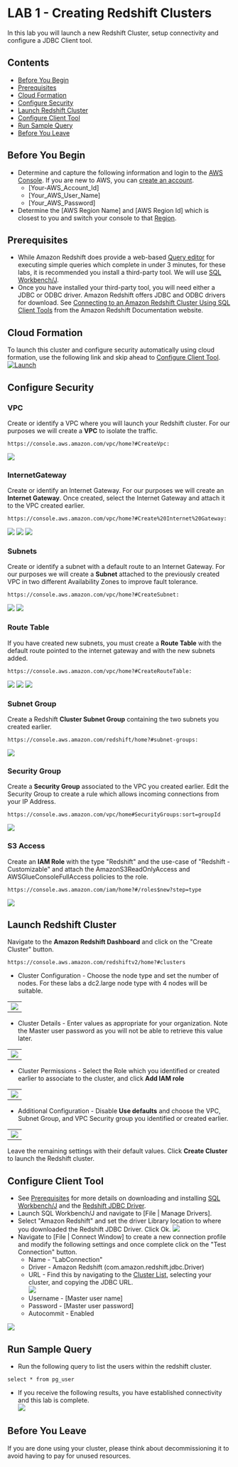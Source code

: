 # LAB 1 - Creating Redshift Clusters
In this lab you will launch a new Redshift Cluster, setup connectivity and configure a JDBC Client tool.

## Contents
* [Before You Begin](#before-you-begin)
* [Prerequisites](#prerequisites)
* [Cloud Formation](#cloud-formation)
* [Configure Security](#configure-security)
* [Launch Redshift Cluster ](#launch-redshift-cluster)
* [Configure Client Tool](#configure-client-tool)
* [Run Sample Query](#run-sample-query)
* [Before You Leave](#before-you-leave)

## Before You Begin
* Determine and capture the following information and login to the [AWS Console](https://console.aws.amazon.com/). If you are new to AWS, you can [create an account](https://portal.aws.amazon.com/billing/signup).
  * [Your-AWS_Account_Id]
  * [Your_AWS_User_Name]
  * [Your_AWS_Password]
* Determine the [AWS Region Name] and [AWS Region Id] which is closest to you and switch your console to that [Region](https://docs.aws.amazon.com/AmazonRDS/latest/UserGuide/Concepts.RegionsAndAvailabilityZones.html).  

## Prerequisites
* While Amazon Redshift does provide a web-based [Query editor](https://console.aws.amazon.com/redshift/home?#query:) for executing simple queries which complete in under 3 minutes, for these labs, it is recommended you install a third-party tool.  We will use [SQL Workbench/J](http://www.sql-workbench.net).
* Once you have installed your third-party tool, you will need either a JDBC or ODBC driver.  Amazon Redshift offers JDBC and ODBC drivers for download. See [Connecting to an Amazon Redshift Cluster Using SQL Client Tools](https://docs.aws.amazon.com/redshift/latest/mgmt/connecting-to-cluster.html) from the Amazon Redshift Documentation website.

## Cloud Formation
To launch this cluster and configure security automatically using cloud formation, use the following link and skip ahead to [Configure Client Tool](#configure-client-tool).  
[![Launch](../images/cloudformation-launch-stack.png)](https://console.aws.amazon.com/cloudformation/home?#/stacks/new?stackName=ImmersionLab1&templateURL=https://s3-us-west-2.amazonaws.com/redshift-immersionday-labs/lab1.yaml)

## Configure Security
### VPC
Create or identify a VPC where you will launch your Redshift cluster.  For our purposes we will create a **VPC** to isolate the traffic.
```
https://console.aws.amazon.com/vpc/home?#CreateVpc:
```
![](../images/VPC.png)
### InternetGateway
Create or identify an Internet Gateway.  For our purposes we will create an **Internet Gateway**. Once created, select the Internet Gateway and attach it to the VPC created earlier.  
```
https://console.aws.amazon.com/vpc/home?#Create%20Internet%20Gateway:
```
![](../images/InternetGateway.png)
![](../images/InternetGatewayAttach1.png)
![](../images/InternetGatewayAttach2.png)
### Subnets
Create or identify a subnet with a default route to an Internet Gateway.  For our purposes we will create a **Subnet** attached to the previously created VPC in two different Availability Zones to improve fault tolerance.
```
https://console.aws.amazon.com/vpc/home?#CreateSubnet:
```
![](../images/Subnet1.png)
![](../images/Subnet2.png)
### Route Table
If you have created new subnets, you must create a **Route Table** with the default route pointed to the internet gateway and with the new subnets added.
```
https://console.aws.amazon.com/vpc/home?#CreateRouteTable:
```
![](../images/Route.png)
![](../images/EditRoute.png)
![](../images/EditSubnet.png)
### Subnet Group
Create a Redshift **Cluster Subnet Group** containing the two subnets you created earlier.
```
https://console.aws.amazon.com/redshift/home?#subnet-groups:
```
![](../images/SubnetGroup.png)
### Security Group
Create a **Security Group** associated to the VPC you created earlier.  Edit the Security Group to create a rule which allows incoming connections from your IP Address.
```
https://console.aws.amazon.com/vpc/home#SecurityGroups:sort=groupId
```
![](../images/SecurityGroup.png)
### S3 Access
Create an **IAM Role** with the type "Redshift" and the use-case of "Redshift - Customizable" and attach the AmazonS3ReadOnlyAccess and AWSGlueConsoleFullAccess policies to the role.
```
https://console.aws.amazon.com/iam/home?#/roles$new?step=type
```
![](../images/Role.png)

## Launch Redshift Cluster
Navigate to the **Amazon Redshift Dashboard** and click on the "Create Cluster" button.  
```
https://console.aws.amazon.com/redshiftv2/home?#clusters
```
* Cluster Configuration - Choose the node type and set the number of nodes.  For these labs a dc2.large node type with 4 nodes will be suitable. 
<table><tr><td><img src=../images/CreateCluster1.png></td></tr></table> 

* Cluster Details - Enter values as appropriate for your organization.  Note the Master user password as you will not be able to retrieve this value later.
<table><tr><td><img src=../images/CreateCluster2.png></td></tr></table> 

* Cluster Permissions - Select the Role which you identified or created earlier to associate to the cluster, and click **Add IAM role**
<table><tr><td><img src=../images/CreateCluster3.png></td></tr></table> 

* Additional Configuration - Disable **Use defaults** and choose the VPC, Subnet Group, and VPC Security group you identified or created earlier.
<table><tr><td><img src=../images/CreateCluster4.png></td></tr></table> 

Leave the remaining settings with their default values.  Click **Create Cluster** to launch the Redshift cluster.

## Configure Client Tool
* See [Prerequisites](#prerequisites) for more details on downloading and installing [SQL Workbench/J](http://www.sql-workbench.net) and the [Redshift JDBC Driver](https://docs.aws.amazon.com/redshift/latest/mgmt/connecting-to-cluster.html). 
* Launch SQL Workbench/J and navigate to [File | Manage Drivers].
* Select "Amazon Redshift" and set the driver Library location to where you downloaded the Redshift JDBC Driver. Click Ok.
![](../images/Library.png)
* Navigate to [File | Connect Window] to create a new connection profile and modify the following settings and once complete click on the "Test Connection" button.
  * Name - "LabConnection"
  * Driver - Amazon Redshift (com.amazon.redshift.jdbc.Driver)
  * URL - Find this by navigating to the [Cluster List](https://console.aws.amazon.com/redshift/home?cluster-details:#cluster-list:), selecting your cluster, and copying the JDBC URL.  
  ![](../images/JDBCUrl.png)
  * Username - [Master user name]
  * Password - [Master user password]
  * Autocommit - Enabled
  
![](../images/Connection.png)

## Run Sample Query
* Run the following query to list the users within the redshift cluster.  
```
select * from pg_user
```
* If you receive the following results, you have established connectivity and this lab is complete.  
![](../images/Users.png)

## Before You Leave
If you are done using your cluster, please think about decommissioning it to avoid having to pay for unused resources.
